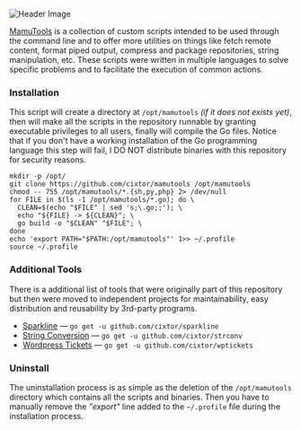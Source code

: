 ![Header Image](http://cixtor.com/uploads/mamutools-logo.png)

[MamuTools](http://cixtor.com/mamutools) is a collection of custom scripts intended to be used through the command line and to offer more utilities on things like fetch remote content, format piped output, compress and package repositories, string manipulation, etc. These scripts were written in multiple languages to solve specific problems and to facilitate the execution of common actions.

### Installation

This script will create a directory at `/opt/mamutools` _(if it does not exists yet)_, then will make all the scripts in the repository runnable by granting executable privileges to all users, finally will compile the Go files. Notice that if you don't have a working installation of the Go programming language this step will fail, I DO NOT distribute binaries with this repository for security reasons.

```shell
mkdir -p /opt/
git clone https://github.com/cixtor/mamutools /opt/mamutools
chmod -- 755 /opt/mamutools/*.{sh,py,php} 2> /dev/null
for FILE in $(ls -1 /opt/mamutools/*.go); do \
  CLEAN=$(echo "$FILE" | sed 's;\.go;;'); \
  echo "${FILE} -> ${CLEAN}"; \
  go build -o "$CLEAN" "$FILE"; \
done
echo 'export PATH="$PATH:/opt/mamutools"' 1>> ~/.profile
source ~/.profile
```

### Additional Tools

There is a additional list of tools that were originally part of this repository but then were moved to independent projects for maintainability, easy distribution and reusability by 3rd-party programs.

- [Sparkline](https://github.com/cixtor/sparkline) — `go get -u github.com/cixtor/sparkline`
- [String Conversion](https://github.com/cixtor/strconv) — `go get -u github.com/cixtor/strconv`
- [Wordpress Tickets](https://github.com/cixtor/wptickets) — `go get -u github.com/cixtor/wptickets`

### Uninstall

The uninstallation process is as simple as the deletion of the `/opt/mamutools` directory which contains all the scripts and binaries. Then you have to manually remove the _"export"_ line added to the `~/.profile` file during the installation process.
